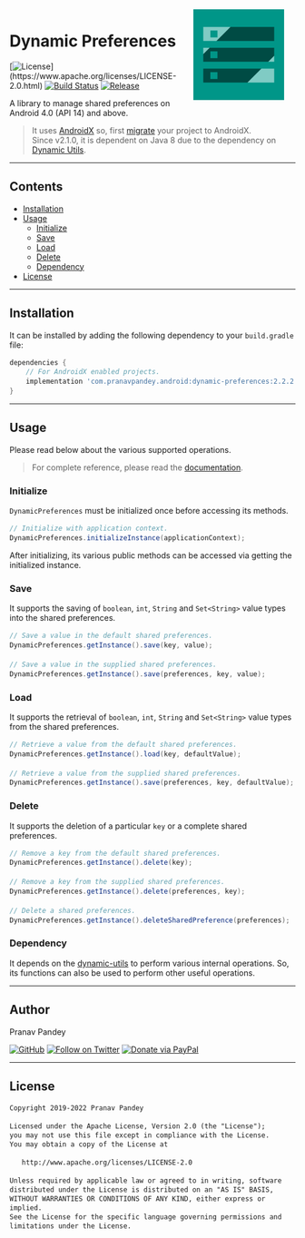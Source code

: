<img src="./graphics/icon.png" width="160" height="160" align="right" hspace="20">

# Dynamic Preferences

[![License](https://img.shields.io/badge/license-Apache%202-4EB1BA.svg?)](https://www.apache.org/licenses/LICENSE-2.0.html)
[![Build Status](https://travis-ci.org/pranavpandey/dynamic-preferences.svg?branch=master)](https://travis-ci.org/pranavpandey/dynamic-preferences)
[![Release](https://img.shields.io/maven-central/v/com.pranavpandey.android/dynamic-preferences)](https://search.maven.org/artifact/com.pranavpandey.android/dynamic-preferences)

A library to manage shared preferences on Android 4.0 (API 14) and above.

> It uses [AndroidX][androidx] so, first [migrate][androidx-migrate] your project to AndroidX.
<br/>Since v2.1.0, it is dependent on Java 8 due to the dependency on
[Dynamic Utils][dynamic-utils].

---

## Contents

- [Installation](#installation)
- [Usage](#usage)
    - [Initialize](#initialize)
    - [Save](#save)
    - [Load](#load)
    - [Delete](#delete)
    - [Dependency](#dependency)
- [License](#license)

---

## Installation

It can be installed by adding the following dependency to your `build.gradle` file:

```groovy
dependencies {
    // For AndroidX enabled projects.
    implementation 'com.pranavpandey.android:dynamic-preferences:2.2.2'
}
```

---

## Usage

Please read below about the various supported operations.

> For complete reference, please read the [documentation][documentation].

### Initialize

`DynamicPreferences` must be initialized once before accessing its methods.

```java
// Initialize with application context.
DynamicPreferences.initializeInstance(applicationContext);
```

After initializing, its various public methods can be accessed via getting the initialized 
instance.

### Save

It supports the saving of `boolean`, `int`, `String` and `Set<String>` value types into the 
shared preferences. 

```java
// Save a value in the default shared preferences.
DynamicPreferences.getInstance().save(key, value);

// Save a value in the supplied shared preferences.
DynamicPreferences.getInstance().save(preferences, key, value);
```

### Load

It supports the retrieval of `boolean`, `int`, `String` and `Set<String>` value types from the 
shared preferences. 

```java
// Retrieve a value from the default shared preferences.
DynamicPreferences.getInstance().load(key, defaultValue);

// Retrieve a value from the supplied shared preferences.
DynamicPreferences.getInstance().save(preferences, key, defaultValue);
```

### Delete

It supports the deletion of a particular `key` or a complete shared preferences.

```java
// Remove a key from the default shared preferences.
DynamicPreferences.getInstance().delete(key);

// Remove a key from the supplied shared preferences.
DynamicPreferences.getInstance().delete(preferences, key);

// Delete a shared preferences.
DynamicPreferences.getInstance().deleteSharedPreference(preferences);
```

### Dependency

It depends on the [dynamic-utils][dynamic-utils] to perform various internal operations. 
So, its functions can also be used to perform other useful operations.

---

## Author

Pranav Pandey

[![GitHub](https://img.shields.io/github/followers/pranavpandey?label=GitHub&style=social)](https://github.com/pranavpandey)
[![Follow on Twitter](https://img.shields.io/twitter/follow/pranavpandeydev?label=Follow&style=social)](https://twitter.com/intent/follow?screen_name=pranavpandeydev)
[![Donate via PayPal](https://img.shields.io/static/v1?label=Donate&message=PayPal&color=blue)](https://paypal.me/pranavpandeydev)

---

## License

    Copyright 2019-2022 Pranav Pandey

    Licensed under the Apache License, Version 2.0 (the "License");
    you may not use this file except in compliance with the License.
    You may obtain a copy of the License at

       http://www.apache.org/licenses/LICENSE-2.0

    Unless required by applicable law or agreed to in writing, software
    distributed under the License is distributed on an "AS IS" BASIS,
    WITHOUT WARRANTIES OR CONDITIONS OF ANY KIND, either express or implied.
    See the License for the specific language governing permissions and
    limitations under the License.


[androidx]: https://developer.android.com/jetpack/androidx
[androidx-migrate]: https://developer.android.com/jetpack/androidx/migrate
[documentation]: https://pranavpandey.github.io/dynamic-preferences
[dynamic-utils]: https://github.com/pranavpandey/dynamic-utils
